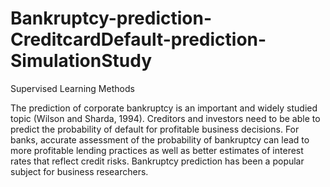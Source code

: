 # Bankruptcy-prediction-CreditcardDefault-prediction-SimulationStudy
Supervised Learning Methods

The prediction of corporate bankruptcy is an important and widely studied topic (Wilson and Sharda, 
1994). Creditors and investors need to be able to predict the probability of default for profitable 
business decisions. For banks, accurate assessment of the probability of bankruptcy can lead to more 
profitable lending practices as well as better estimates of interest rates that reflect credit risks. 
Bankruptcy prediction has been a popular subject for business researchers. 
